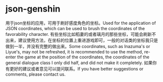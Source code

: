 # json-genshin
 用于json坐标的应用，可用于刷好感度角色的坐标。Used for the application of JSON coordinates, which can be used to brush the coordinates of the favorability character.
 有些坐标比如稻妻的或者璃月的那些坐标，可能会刷新不出来，建议使用方法，在坐标的位置上重进游戏即可，一般的对话类的坐标我只是做到一半，并没有完整的做出来。Some coordinates, such as Inazuma's or Liyue's, may not be refreshed, it is recommended to use the method, re-enter the game at the position of the coordinates, the coordinates of the general dialogue class I only did half, and did not make it completely.
 如果你有更好的建议或者意见可以提问联系。If you have better suggestions or comments, please contact us.

